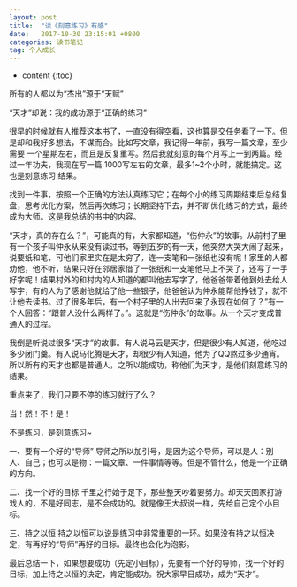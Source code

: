 ```yaml
---
layout: post
title:  "读《刻意练习》有感"
date:   2017-10-30 23:15:01 +0800
categories: 读书笔记
tag: 个人成长
---
```


* content
{:toc}

所有的人都以为“杰出”源于“天赋”

“天才”却说：我的成功源于“正确的练习”


很早的时候就有人推荐这本书了，一直没有得空看，这也算是交任务看了一下。但是却和我好多想法，不谋而合。比如写文章，我记得一年前，我写一篇文章，至少需要
一个星期左右，而且是反复重写。然后我就刻意的每个月写上一到两篇。经过一年功夫，我现在写一篇 1000写左右的文章，最多1~2个小时，就能搞定。这也是刻意练习
结果。


找到一件事，按照一个正确的方法认真练习它；在每个小的练习周期结束后总结复盘，思考优化方案，然后再次练习；长期坚持下去，并不断优化练习的方式，最终成为大师。这是我总结的书中的内容。


“天才，真的存在么？”，可能真的有，大家都知道，“伤仲永”的故事。从前村子里有一个孩子叫仲永从来没有读过书，等到五岁的有一天，他突然大哭大闹了起来，说要纸和笔，可他们家里实在是太穷了，连一支笔和一张纸也没有呢！家里的人都劝他，他不听，结果只好在邻居家借了一张纸和一支笔他马上不哭了，还写了一手好字呢！结果村外的和村内的人知道的都叫他去写字了，他爸爸带着他到处去给人写字，有的人为了感谢他就给了他一些银子，他爸爸认为仲永能帮他挣钱了，就不让他去读书。过了很多年后，有一个村子里的人出去回来了永现在如何了？”有一个人回答：“跟普人没什么两样了。”。这就是“伤仲永”的故事。从一个天才变成普通人的过程。


我倒是听说过很多“天才”的故事。有人说马云是天才，但是很少有人知道，他吃过多少闭门羹。有人说马化腾是天才，却很少有人知道，他为了QQ熬过多少通宵。所以所有的天才也都是普通人，之所以能成功，称他们为天才，是他们刻意练习的结果。


重点来了，我们只要不停的练习就行了么？

当！然！不！是！

不是练习，是刻意练习~

一、要有一个好的“导师”
导师之所以加引号，是因为这个导师，可以是人：别人、自己；也可以是物：一篇文章、一件事情等等。但是不管什么，他是一个正确的方向。


二、找一个好的目标
千里之行始于足下，那些整天吵着要努力。却天天回家打游戏人的，不是好同志，是不会成功的。就是像王大叔说一样，先给自己定个小目标。


三、持之以恒
持之以恒可以说是练习中非常重要的一环。如果没有持之以恒决定，有再好的“导师”再好的目标。最终也会化为泡影。

最后总结一下，如果想要成功（先定小目标），先要有一个好的导师，找一个好的目标，加上持之以恒的决定，肯定能成功。祝大家早日成功，成为“天才”。
